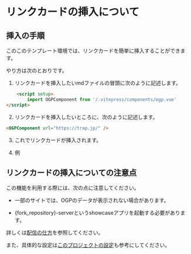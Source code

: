 <script setup>
        import OGPComponent from '/.vitepress/components/ogp.vue'
</script>

# リンクカードの挿入について

## 挿入の手順

このこのテンプレート環境では、リンクカードを簡単に挿入することができます。

やり方は次のとおりです。

1. リンクカードを挿入したいmdファイルの冒頭に次のように記述します。

```html
    <script setup>
        import OGPComponent from '/.vitepress/components/ogp.vue'
</script>
```

2. リンクカードを挿入したいところに、次のように記述します。

```html
<OGPComponent url="https://trap.jp/" />
```

3. これでリンクカードが挿入されます。
<OGPComponent url="https://trap.jp/" />

4. 例
<OGPComponent url="https://twitter.com/geek_pjt/status/1693165261745226095" />

## リンクカードの挿入についての注意点

この機能を利用する際には、次の点に注意してください。
- 一部のサイトでは、OGPのデータが表示されない場合があります。

- {fork_repository}-serverというshowcaseアプリを起動する必要があります。

詳しくは[配信の仕方](/text/chapter-1/#配信)を参照してください。

また、具体的な設定は[このプロジェクトの設定](https://ns.trap.jp/repos/e20c2f996b5d70917b8cfd)も参考にしてください。